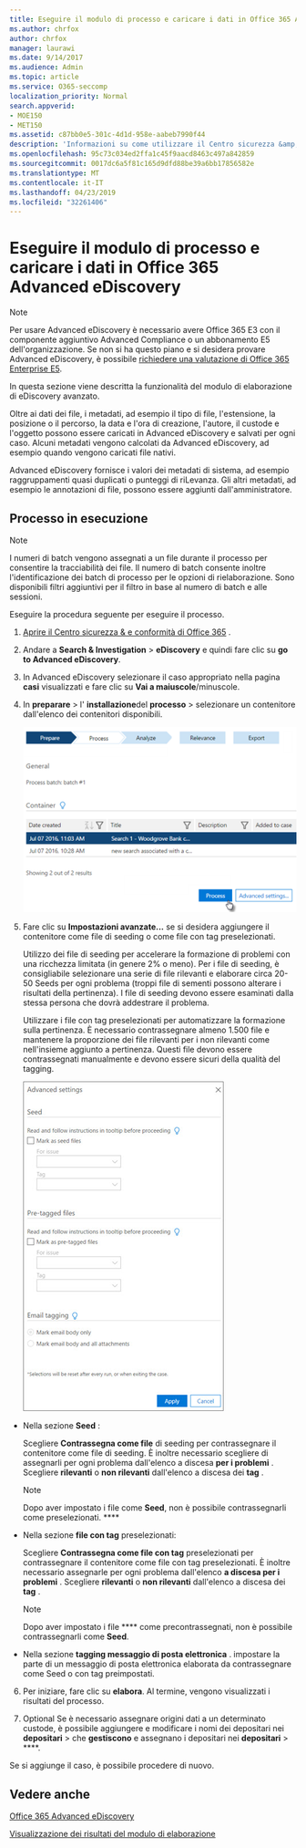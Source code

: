 ```yaml
---
title: Eseguire il modulo di processo e caricare i dati in Office 365 Advanced eDiscovery
ms.author: chrfox
author: chrfox
manager: laurawi
ms.date: 9/14/2017
ms.audience: Admin
ms.topic: article
ms.service: O365-seccomp
localization_priority: Normal
search.appverid:
- MOE150
- MET150
ms.assetid: c87bb0e5-301c-4d1d-958e-aabeb7990f44
description: 'Informazioni su come utilizzare il Centro sicurezza &amp; e conformità di Office 365 per accedere a Office 365 Advanced eDiscovery ed eseguire il modulo di processo per un caso.  '
ms.openlocfilehash: 95c73c034ed2ffa1c45f9aacd8463c497a842859
ms.sourcegitcommit: 0017dc6a5f81c165d9dfd88be39a6bb17856582e
ms.translationtype: MT
ms.contentlocale: it-IT
ms.lasthandoff: 04/23/2019
ms.locfileid: "32261406"
---
```

# <a name="run-the-process-module-and-load-data-in-office-365-advanced-ediscovery"></a>Eseguire il modulo di processo e caricare i dati in Office 365 Advanced eDiscovery

> [!NOTE]
> Per usare Advanced eDiscovery è necessario avere Office 365 E3 con il componente aggiuntivo Advanced Compliance o un abbonamento E5 dell'organizzazione. Se non si ha questo piano e si desidera provare Advanced eDiscovery, è possibile [richiedere una valutazione di Office 365 Enterprise E5](https://go.microsoft.com/fwlink/p/?LinkID=698279). 
  
In questa sezione viene descritta la funzionalità del modulo di elaborazione di eDiscovery avanzato. 
  
Oltre ai dati dei file, i metadati, ad esempio il tipo di file, l'estensione, la posizione o il percorso, la data e l'ora di creazione, l'autore, il custode e l'oggetto possono essere caricati in Advanced eDiscovery e salvati per ogni caso. Alcuni metadati vengono calcolati da Advanced eDiscovery, ad esempio quando vengono caricati file nativi. 
  
Advanced eDiscovery fornisce i valori dei metadati di sistema, ad esempio raggruppamenti quasi duplicati o punteggi di riLevanza. Gli altri metadati, ad esempio le annotazioni di file, possono essere aggiunti dall'amministratore. 
  
## <a name="running-process"></a>Processo in esecuzione

> [!NOTE]
> I numeri di batch vengono assegnati a un file durante il processo per consentire la tracciabilità dei file. Il numero di batch consente inoltre l'identificazione dei batch di processo per le opzioni di rielaborazione. Sono disponibili filtri aggiuntivi per il filtro in base al numero di batch e alle sessioni. 
  
Eseguire la procedura seguente per eseguire il processo.
  
1. [Aprire il Centro sicurezza &amp; e conformità di Office 365](go-to-the-securitycompliance-center.md) . 
    
2. Andare a **Search &amp; Investigation** \> **eDiscovery** e quindi fare clic su **go to Advanced eDiscovery**.
    
3. In Advanced eDiscovery selezionare il caso appropriato nella pagina **casi** visualizzati e fare clic su **Vai a maiuscole**/minuscole.
    
4. In **preparare** \> l' **installazione**del **processo** \> selezionare un contenitore dall'elenco dei contenitori disponibili.
    
    ![Fare clic su processo per aggiungere i risultati della ricerca al caso](media/50bdc55c-d378-4881-b302-31ef785fa359.png)
  
5. Fare clic su **Impostazioni avanzate...** se si desidera aggiungere il contenitore come file di seeding o come file con tag preselezionati. 
    
    Utilizzo dei file di seeding per accelerare la formazione di problemi con una ricchezza limitata (in genere 2% o meno). Per i file di seeding, è consigliabile selezionare una serie di file rilevanti e elaborare circa 20-50 Seeds per ogni problema (troppi file di sementi possono alterare i risultati della pertinenza). I file di seeding devono essere esaminati dalla stessa persona che dovrà addestrare il problema.
    
    Utilizzare i file con tag preselezionati per automatizzare la formazione sulla pertinenza. È necessario contrassegnare almeno 1.500 file e mantenere la proporzione dei file rilevanti per i non rilevanti come nell'insieme aggiunto a pertinenza. Questi file devono essere contrassegnati manualmente e devono essere sicuri della qualità del tagging.
    
    ![Schermata della pagina Impostazioni avanzate per l'elaborazione dei file batch](media/3c25cb78-4484-41e5-bd34-3753c7ab6cf2.jpg)
  
  - Nella sezione **Seed** : 
    
    Scegliere **Contrassegna come file** di seeding per contrassegnare il contenitore come file di seeding. È inoltre necessario scegliere di assegnarli per ogni problema dall'elenco a discesa **per i problemi** . Scegliere **rilevanti** o **non rilevanti** dall'elenco a discesa dei **tag** . 
    
    > [!NOTE]
    > Dopo aver impostato i file come **Seed**, non è possibile contrassegnarli come preselezionati. **** 
  
  - Nella sezione **file con tag** preselezionati: 
    
    Scegliere **Contrassegna come file con tag** preselezionati per contrassegnare il contenitore come file con tag preselezionati. È inoltre necessario assegnarle per ogni problema dall'elenco **a discesa per i problemi** . Scegliere **rilevanti** o **non rilevanti** dall'elenco a discesa dei **tag** . 
    
    > [!NOTE]
    > Dopo aver impostato i file **** come precontrassegnati, non è possibile contrassegnarli come **Seed**. 
  
  - Nella sezione **tagging messaggio di posta elettronica** . impostare la parte di un messaggio di posta elettronica elaborata da contrassegnare come Seed o con tag preimpostati. 
    
6. Per iniziare, fare clic su **elabora**. Al termine, vengono visualizzati i risultati del processo.
    
7. Optional Se è necessario assegnare origini dati a un determinato custode, è possibile aggiungere e modificare i nomi dei depositari nei **depositari** \> che **gestiscono** e assegnano i depositari nei **depositari** \> ****. 
    
Se si aggiunge il caso, è possibile procedere di nuovo.
  
## <a name="see-also"></a>Vedere anche

[Office 365 Advanced eDiscovery](office-365-advanced-ediscovery.md)
  
[Visualizzazione dei risultati del modulo di elaborazione](view-process-module-results-in-advanced-ediscovery.md)

